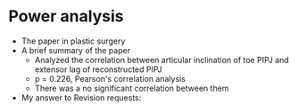 # Power analysis
* The paper in plastic surgery
* A brief summary of the paper
  + Analyzed the correlation between articular inclination of toe PIPJ and extensor lag of reconstructed PIPJ
  + p = 0.226, Pearson's correlation analysis
  + There was a no significant correlation between them
* My answer to Revision requests: 
